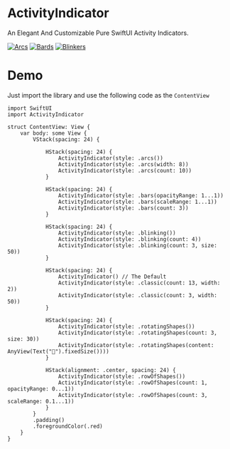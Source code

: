 # ActivityIndicator

An Elegant And Customizable Pure SwiftUI Activity Indicators.

[![Arcs][2]][2]
[![Bards][3]][3]
[![Blinkers][4]][4]


# Demo

Just import the library and use the following code as the `ContentView`

```
import SwiftUI
import ActivityIndicator

struct ContentView: View {
    var body: some View {
        VStack(spacing: 24) {

            HStack(spacing: 24) {
                ActivityIndicator(style: .arcs())
                ActivityIndicator(style: .arcs(width: 8))
                ActivityIndicator(style: .arcs(count: 10))
            }

            HStack(spacing: 24) {
                ActivityIndicator(style: .bars(opacityRange: 1...1))
                ActivityIndicator(style: .bars(scaleRange: 1...1))
                ActivityIndicator(style: .bars(count: 3))
            }

            HStack(spacing: 24) {
                ActivityIndicator(style: .blinking())
                ActivityIndicator(style: .blinking(count: 4))
                ActivityIndicator(style: .blinking(count: 3, size: 50))
            }

            HStack(spacing: 24) {
                ActivityIndicator() // The Default
                ActivityIndicator(style: .classic(count: 13, width: 2))
                ActivityIndicator(style: .classic(count: 3, width: 50))
            }

            HStack(spacing: 24) {
                ActivityIndicator(style: .rotatingShapes())
                ActivityIndicator(style: .rotatingShapes(count: 3, size: 30))
                ActivityIndicator(style: .rotatingShapes(content: AnyView(Text("🎃").fixedSize())))
            }

            HStack(alignment: .center, spacing: 24) {
                ActivityIndicator(style: .rowOfShapes())
                ActivityIndicator(style: .rowOfShapes(count: 1, opacityRange: 0...1))
                ActivityIndicator(style: .rowOfShapes(count: 3, scaleRange: 0.1...1))
            }
        }
        .padding()
        .foregroundColor(.red)
    }
}
```



  [1]: https://i.stack.imgur.com/0WfKz.png
  [2]: https://i.stack.imgur.com/fdbbC.gif
  [3]: https://i.stack.imgur.com/LrG7U.gif
  [4]: https://i.stack.imgur.com/MvDUI.gif
